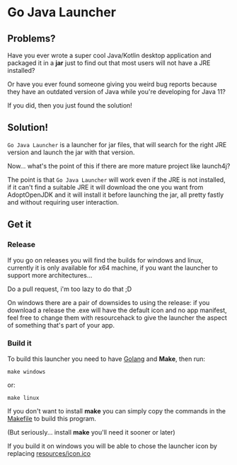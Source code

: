 # Go Java Launcher

## Problems?
Have you ever wrote a super cool Java/Kotlin desktop application and packaged it in a **jar** just to find out that most users will not have a JRE installed?

Or have you ever found someone giving you weird bug reports because they have an outdated version of Java while you're developing for Java 11?

If you did, then you just found the solution!

## Solution!
`Go Java Launcher` is a launcher for jar files, that will search for the right JRE version and launch the jar with that version.

Now... what's the point of this if there are more mature project like launch4j?

The point is that `Go Java Launcher` will work even if the JRE is not installed, if it can't find a suitable JRE it will download the one you want from AdoptOpenJDK and it will install it before launching the jar, all pretty fastly and without requiring user interaction.

## Get it

### Release

If you go on releases you will find the builds for windows and linux, currently it is only available for x64 machine, if you want the launcher to support more architectures...

Do a pull request, i'm too lazy to do that ;D

On windows there are a pair of downsides to using the release: 
if you download a release the .exe will have the default icon and no app manifest, feel free to change them with resourcehack to give the launcher the aspect of something that's part of your app.

### Build it

To build this launcher you need to have [Golang](https://golang.org/dl/) and **Make**, then run:

```
make windows
```
or:
```
make linux
```

If you don't want to install **make** you can simply copy the commands in the [Makefile](Makefile) to build this program.

(But seriously... install **make** you'll need it sooner or later)


If you build it on windows you will be able to chose the launcher icon by replacing [resources/icon.ico](resources/icon.ico)
